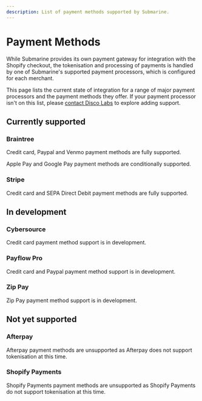 ```yaml
---
description: List of payment methods supported by Submarine.
---
```


# Payment Methods

While Submarine provides its own payment gateway for integration with the Shopify checkout, the tokenisation and processing of payments is handled by one of Submarine's supported payment processors, which is configured for each merchant.

This page lists the current state of integration for a range of major payment processors and the payment methods they offer. If your payment processor isn't on this list, please [contact Disco Labs](mailto:hello@discolabs.com?subject=Adding%20support%20for%20a%20new%20Submarine%20payment%20method) to explore adding support.

## Currently supported

### Braintree

Credit card, Paypal and Venmo payment methods are fully supported.

Apple Pay and Google Pay payment methods are conditionally supported.

### Stripe

Credit card and SEPA Direct Debit payment methods are fully supported.

## In development

### Cybersource

Credit card payment method support is in development.

### Payflow Pro

Credit card and Paypal payment method support is in development.

### Zip Pay

Zip Pay payment method support is in development.

## Not yet supported

### Afterpay

Afterpay payment methods are unsupported as Afterpay does not support tokenisation at this time.

### Shopify Payments

Shopify Payments payment methods are unsupported as Shopify Payments do not support tokenisation at this time.

